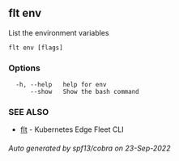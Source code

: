 ## flt env

List the environment variables

```
flt env [flags]
```

### Options

```
  -h, --help   help for env
      --show   Show the bash command
```

### SEE ALSO

* [flt](flt.md)	 - Kubernetes Edge Fleet CLI

###### Auto generated by spf13/cobra on 23-Sep-2022
